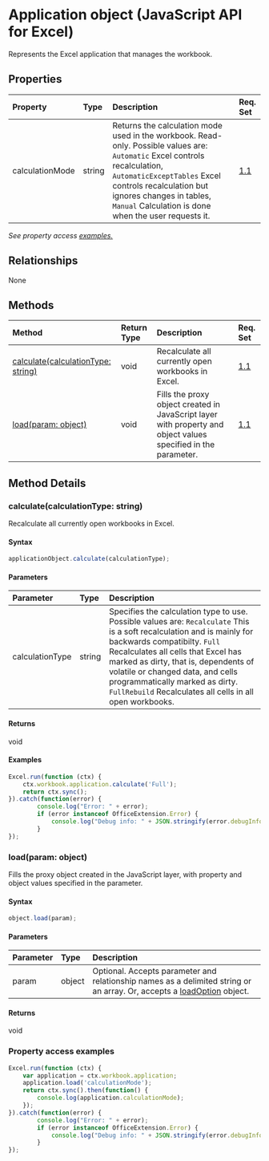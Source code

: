 # Application object (JavaScript API for Excel)

Represents the Excel application that manages the workbook.

## Properties

| Property	   | Type	|Description|Req. Set|
|:---------------|:--------|:----------|:----------|
|calculationMode|string|Returns the calculation mode used in the workbook. Read-only. Possible values are: `Automatic` Excel controls recalculation, `AutomaticExceptTables` Excel controls recalculation but ignores changes in tables, `Manual` Calculation is done when the user requests it.|[1.1](../requirement-sets/excel-api-requirement-sets.md)|

_See property access [examples.](#property-access-examples)_

## Relationships
None


## Methods

| Method		   | Return Type	|Description|Req. Set|
|:---------------|:--------|:----------|:----------|
|[calculate(calculationType: string)](#calculatecalculationtype-string)|void|Recalculate all currently open workbooks in Excel.|[1.1](../requirement-sets/excel-api-requirement-sets.md)|
|[load(param: object)](#loadparam-object)|void|Fills the proxy object created in JavaScript layer with property and object values specified in the parameter.|[1.1](../requirement-sets/excel-api-requirement-sets.md)|

## Method Details


### calculate(calculationType: string)
Recalculate all currently open workbooks in Excel.

#### Syntax
```js
applicationObject.calculate(calculationType);
```

#### Parameters
| Parameter	   | Type	|Description|
|:---------------|:--------|:----------|
|calculationType|string|Specifies the calculation type to use. Possible values are: `Recalculate` This is a soft recalculation and is mainly for backwards compatibilty. `Full` Recalculates all cells that Excel has marked as dirty, that is, dependents of volatile or changed data, and cells programmatically marked as dirty. `FullRebuild` Recalculates all cells in all open workbooks.|

#### Returns
void

#### Examples
```js
Excel.run(function (ctx) { 
	ctx.workbook.application.calculate('Full');
	return ctx.sync(); 
}).catch(function(error) {
		console.log("Error: " + error);
		if (error instanceof OfficeExtension.Error) {
			console.log("Debug info: " + JSON.stringify(error.debugInfo));
		}
});
```


### load(param: object)
Fills the proxy object created in the JavaScript layer, with property and object values specified in the parameter.

#### Syntax
```js
object.load(param);
```

#### Parameters
| Parameter	   | Type	|Description|
|:---------------|:--------|:----------|
|param|object|Optional. Accepts parameter and relationship names as a delimited string or an array. Or, accepts a [loadOption](loadoption.md) object.|

#### Returns
void
### Property access examples
```js
Excel.run(function (ctx) { 
	var application = ctx.workbook.application;
	application.load('calculationMode');
	return ctx.sync().then(function() {
		console.log(application.calculationMode);
	});
}).catch(function(error) {
		console.log("Error: " + error);
		if (error instanceof OfficeExtension.Error) {
			console.log("Debug info: " + JSON.stringify(error.debugInfo));
		}
});
```
